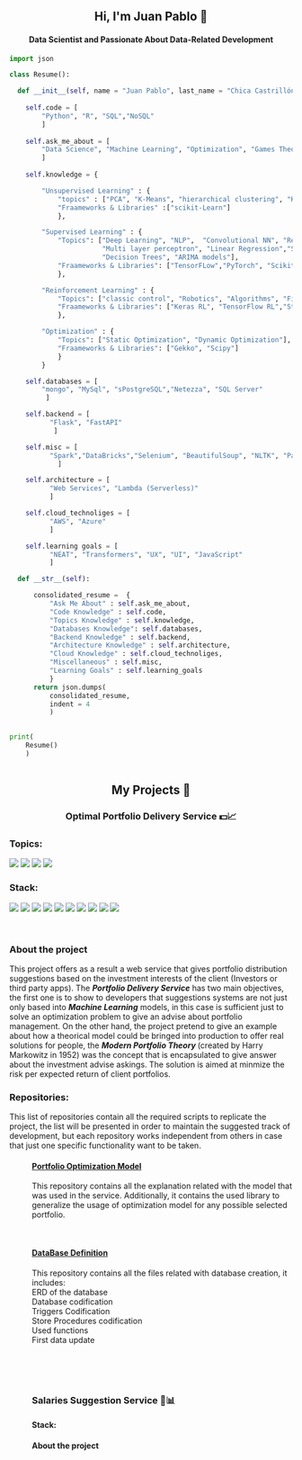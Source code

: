 
<div>
  <h2 align = "center" id = "heading" font-weight =  bold>Hi, I'm Juan Pablo 👋</h2>
  <h4 align="center" id="heading">Data Scientist and Passionate About Data-Related Development</h4>
</div>


```Python
import json

class Resume():

  def __init__(self, name = "Juan Pablo", last_name = "Chica Castrillón"):
  
    self.code = [
        "Python", "R", "SQL","NoSQL"
        ]
    
    self.ask_me_about = [
        "Data Science", "Machine Learning", "Optimization", "Games Theory"
        ] 
    
    self.knowledge = {

        "Unsupervised Learning" : {
            "topics" : ["PCA", "K-Means", "hierarchical clustering", "KNN"],
            "Fraameworks & Libraries" :["scikit-Learn"]
            },

        "Supervised Learning" : {
            "Topics": ["Deep Learning", "NLP",  "Convolutional NN", "Recurrent NN", "LSTM NN",
                       "Multi layer perceptron", "Linear Regression","Support vector machine",
                       "Decision Trees", "ARIMA models"],
            "Fraameworks & Libraries": ["TensorFLow","PyTorch", "Scikit-Learn","Keras","statsmodels"]
            },

        "Reinforcement Learning" : {
            "Topics": ["classic control", "Robotics", "Algorithms", "Finance"],
            "Fraameworks & Libraries": ["Keras RL", "TensorFlow RL","Stable-baselines"]
            },

        "Optimization" : {
            "Topics": ["Static Optimization", "Dynamic Optimization"],
            "Fraameworks & Libraries": ["Gekko", "Scipy"]
            }
        }

    self.databases = [
        "mongo", "MySql", "sPostgreSQL","Netezza", "SQL Server"
         ]

    self.backend = [
          "Flask", "FastAPI"
           ]

    self.misc = [
          "Spark","DataBricks","Selenium", "BeautifulSoup", "NLTK", "Pandas", "Numpy", "SqlAlchemy", "DASH" 
            ]

    self.architecture = [
          "Web Services", "Lambda (Serverless)"
          ]

    self.cloud_technoliges = [
          "AWS", "Azure"
          ]

    self.learning goals = [
          "NEAT", "Transformers", "UX", "UI", "JavaScript"
          ]

  def __str__(self):

      consolidated_resume =  {
          "Ask Me About" : self.ask_me_about,
          "Code Knowledge" : self.code,
          "Topics Knowledge" : self.knowledge,
          "Databases Knowledge": self.databases,
          "Backend Knowledge" : self.backend,
          "Architecture Knowledge" : self.architecture,
          "Cloud Knowledge" : self.cloud_technoliges,
          "Miscellaneous" : self.misc,
          "Learning Goals" : self.learning_goals
          }
      return json.dumps(
          consolidated_resume,
          indent = 4
          )
           

print(
    Resume()
    )
 
```

<h2 align = "center" font-weight =  bold> My Projects 💬 </h2>


<h3 font-weight =  bold align = "center"> Optimal Portfolio Delivery Service  💵📈 </h3>
<h3 font-weight =  bold> Topics: </h3>
<p>
  <span>
    <span style = "pading : 2px; display: inline;">
      <img src="https://img.shields.io/badge/-Optimization-black" />
    </span>
    <span style = "pading : 2px; display: inline;">
      <img src="https://img.shields.io/badge/-Financial Markets-critical" />
    </span>    
    <span style = "pading : 2px; display: inline;">
      <img src="https://img.shields.io/badge/-Web Service-success" />
    </span>
    <span style = "pading : 2px; display: inline;">
      <img src="https://img.shields.io/badge/-Time Series-informational" />
    </span>

  </span>
</p>

<h3 font-weight =  bold> Stack: </h3>
<p>
  <span>
    <span style = "pading : 2px; display: inline;">
      <img src="https://img.shields.io/badge/-Python-yellow" />
    </span>
    <span style = "pading : 2px; display: inline;">
      <img src="https://img.shields.io/badge/-MySQL-blue"/>
    </span>
    <span style = "pading : 2px; display: inline;">
      <img src="https://img.shields.io/badge/-FastAPI-brightgreen" />
    </span>
    <span style = "pading : 2px; display: inline;">
      <img src="https://img.shields.io/badge/-SQLAlchemy-red"/>
    </span>
    <span style = "pading : 2px; display: inline;">
      <img src="https://img.shields.io/badge/-Pandas-blueviolet"/>
    </span>
    <span style = "pading : 2px; display: inline;">
      <img src="https://img.shields.io/badge/-Numpy-ff69b4"/>
    </span>
    <span style = "pading : 2px; display: inline;">
      <img src="https://img.shields.io/badge/-Scipy-yellowgreen"/>
    </span>
    <span style = "pading : 2px; display: inline;">
      <img src="https://img.shields.io/badge/-Yahoo Finance API-430297"/>
    </span>
    <span style = "pading : 2px; display: inline;">
      <img src="https://img.shields.io/badge/-Selenium-AAAAAA"/>
    </span>
    <span style = "pading : 2px; display: inline;">
      <img src="https://img.shields.io/badge/-BeautifulSoup-green"/>
    </span>
  </span>
</p>
<br>
<h3 font-weight =  bold> About the project </h3>
<span>
  This project offers as a result a web service that gives portfolio distribution suggestions based on the investment interests of the client (Investors or third party 
  apps). The <b><i>Portfolio Delivery Service</i></b> has two main objectives, the first one is to show to developers that suggestions systems are not just only based into 
  <b><i>Machine Learning</i></b> models, in this case is sufficient just to solve an optimization problem to give an advise about portfolio management. On the other hand, the 
  project pretend to give an example about how a theorical model could be bringed into production to offer real solutions for people, the <b><i>Modern Portfolio Theory</i>
  </b> (created by Harry Markowitz in 1952) was the concept that is encapsulated to give answer about the investment advise askings. The solution is aimed at minmize the risk 
  per expected return of client portfolios.
</span>
 
<h3 font-weight =  bold> Repositories: </h3>
<span>
  This list of repositories contain all the required scripts to replicate the project, the list will be presented in order to maintain the suggested track of development, but 
  each repository works independent from others in case that just one specific functionality want to be taken.
</span>
<br>
<span  style = "display: inline-block; margin-left: 40px;">
  <h4 font-weight = bold> 
    <a href = https://github.com/JuanPChicaC/Optimization/tree/main/Static%20Optimization/Portfolio%20Optimization%20Model#portfolio-optimization-model-folder>
      Portfolio Optimization Model
    </a>
  </h4>
  <p>
    This repository contains all the explanation related with the model that was used in the service. Additionally, it contains the used library to generalize the usage of 
    optimization model for any possible selected portfolio. 
  </p>
<span>
<br>
<span>
  <h4 font-weight = bold> 
    <a href = https://github.com/JuanPChicaC/Optimization/tree/main/Static%20Optimization/Portfolio%20Optimization%20Model#portfolio-optimization-model-folder>
      DataBase Definition
    </a>
  </h4>
  <p>
    This repository contains all the files related with database creation, it includes:<br> 
    <span></span>
        ERD of the database<br>
    <space>Database codification<br>
    <space>Triggers Codification<br>
    <space>Store Procedures codification<br>
    <space>Used functions<br>
    <space>First data update
  </p>
<span>

  
  
  
<br>
<br>
<br>
<h3 font-weight =  bold> Salaries Suggestion Service 💼📊 </h3>
<h4 font-weight =  bold> Stack: </h4>

<h4 font-weight =  bold> About the project </h4>




<!--
**JuanPChicaC/JuanPChicaC** is a ✨ _special_ ✨ repository because its `README.md` (this file) appears on your GitHub profile.

Here are some ideas to get you started:

- 🔭 I’m currently working on ...
- 🌱 I’m currently learning ...
- 👯 I’m looking to collaborate on ...
- 🤔 I’m looking for help with ...
- 💬 Ask me about ...
- 📫 How to reach me: ...
- 😄 Pronouns: ...
- ⚡ Fun fact: ...
-->
